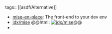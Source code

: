 tags:: [[asdf/Alternative]]

- [mise-en-place](https://mise.jdx.dev/): The front-end to your dev env
- [jdx/mise](https://github.com/jdx/mise)
  @@html: <a href="https://github.com/jdx/mise/"><img src="https://github-readme-stats-astronomer.vercel.app/api/pin/?username=jdx&repo=mise&theme=tokyonight" alt="jdx/mise"/></a>@@
-